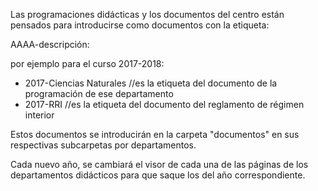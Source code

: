 Las programaciones didácticas y los documentos del centro están pensados para introducirse como documentos con la etiqueta:

AAAA-descripción:

por ejemplo para el curso 2017-2018:

* 2017-Ciencias Naturales                //es la etiqueta del documento de la programación de ese departamento
* 2017-RRI                                         //es la etiqueta del documento del reglamento de régimen interior

Estos documentos se introducirán en la carpeta "documentos" en sus respectivas subcarpetas por departamentos.

Cada nuevo año, se cambiará el visor de cada una de las páginas de los departamentos didácticos para que saque los del año correspondiente.



